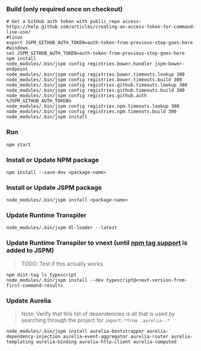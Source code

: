 ### Build (only required once on checkout)
```
# Get a GitHub auth token with public_repo access: https://help.github.com/articles/creating-an-access-token-for-command-line-use/
#linux
export JSPM_GITHUB_AUTH_TOKEN=auth-token-from-previous-step-goes-here
#windows
set JSPM_GITHUB_AUTH_TOKEN=auth-token-from-previous-step-goes-here
npm install
node_modules/.bin/jspm config registries.bower.handler jspm-bower-endpoint
node_modules/.bin/jspm config registries.bower.timeouts.lookup 300
node_modules/.bin/jspm config registries.bower.timeouts.build 300
node_modules/.bin/jspm config registries.github.timeouts.lookup 300
node_modules/.bin/jspm config registries.github.timeouts.build 300
node_modules/.bin/jspm config registries.github.auth %JSPM_GITHUB_AUTH_TOKEN%
node_modules/.bin/jspm config registries.npm.timeouts.lookup 300
node_modules/.bin/jspm config registries.npm.timeouts.build 300
node_modules/.bin/jspm install
```

### Run
```
npm start
```

### Install or Update NPM package
```
npm install --save-dev <package-name>
```

### Install or Update JSPM package
```
node_modules/.bin/jspm install <package-name>
```

### Update Runtime Transpiler
```
node_modules/.bin/jspm dl-loader --latest
```

### Update Runtime Transpiler to vnext (until [npm tag support](https://github.com/jspm/npm/issues/61) is added to JSPM)
> TODO: Test if this actually works.

```
npm dist-tag ls typescript
node_modules/.bin/jspm install --dev typescript@<next-version-from-first-command-result>
```

### Update Aurelia
> Note: Verify that this list of dependencies is all that is used by searching through the project for `import.*from .aurelia-.*`

```
node_modules/.bin/jspm install aurelia-bootstrapper aurelia-dependency-injection aurelia-event-aggregator aurelia-router aurelia-templating aurelia-binding aurelia-http-client aurelia-computed
```
